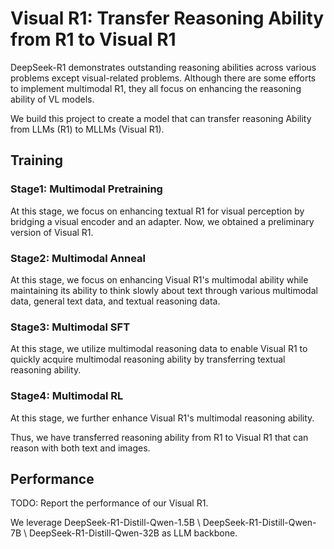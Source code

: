 # Visual R1: Transfer Reasoning Ability from R1 to Visual R1

DeepSeek-R1 demonstrates outstanding reasoning abilities across various problems except visual-related problems. Although there are some efforts to implement multimodal R1, they all focus on enhancing the reasoning ability of VL models. 

We build this project to create a model that can transfer reasoning Ability from LLMs (R1) to MLLMs (Visual R1).

## Training
### Stage1: Multimodal Pretraining
At this stage, we focus on enhancing textual R1 for visual perception by bridging a visual encoder and an adapter. Now, we obtained a preliminary version of Visual R1.

### Stage2: Multimodal Anneal
At this stage, we focus on enhancing Visual R1's multimodal ability while maintaining its ability to think slowly about text through various multimodal data, general text data, and textual reasoning data.

### Stage3: Multimodal SFT
At this stage, we utilize multimodal reasoning data to enable Visual R1 to quickly acquire multimodal reasoning ability by transferring textual reasoning ability.

### Stage4: Multimodal RL
At this stage, we further enhance Visual R1's multimodal reasoning ability. 

Thus, we have transferred reasoning ability from R1 to Visual R1 that can reason with both text and images. 

## Performance
TODO: Report the performance of our Visual R1.

We leverage DeepSeek-R1-Distill-Qwen-1.5B \ DeepSeek-R1-Distill-Qwen-7B \ DeepSeek-R1-Distill-Qwen-32B as LLM backbone.
